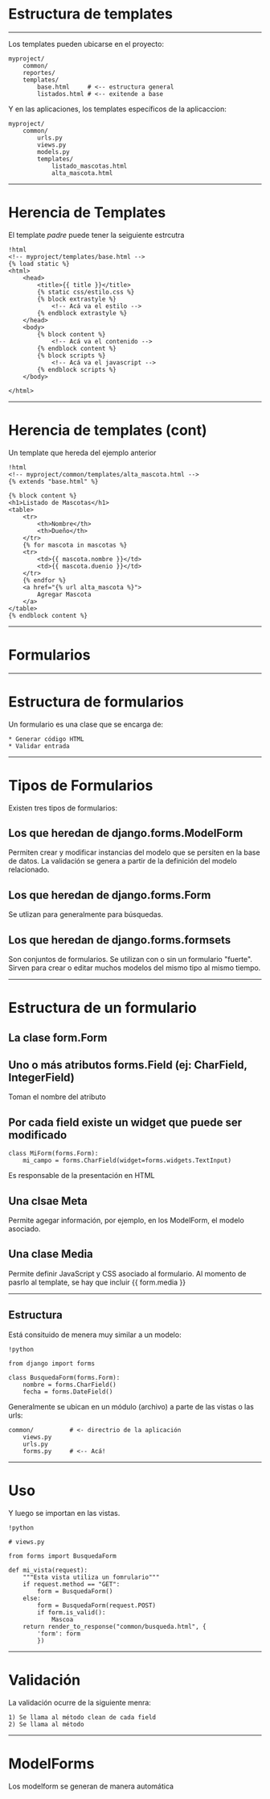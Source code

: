 # Estructura de templates

---

Los templates pueden ubicarse en el proyecto:

    myproject/
        common/
        reportes/
        templates/
            base.html     # <-- estructura general
            listados.html # <-- exitende a base

Y en las aplicaciones, los templates específicos
de la aplicaccion:

    myproject/
        common/
            urls.py
            views.py
            models.py
            templates/
                listado_mascotas.html
                alta_mascota.html
---

# Herencia de Templates

El template *padre* puede tener la seiguiente estrcutra

    !html
    <!-- myproject/templates/base.html -->
    {% load static %}
    <html>
        <head>
            <title>{{ title }}</title>
            {% static css/estilo.css %}
            {% block extrastyle %}
                <!-- Acá va el estilo -->
            {% endblock extrastyle %}
        </head>
        <body>
            {% block content %}
                <!-- Acá va el contenido -->
            {% endblock content %}
            {% block scripts %}
                <!-- Acá va el javascript -->
            {% endblock scripts %}
        </body>

    </html>

---

# Herencia de templates (cont)

Un template que hereda del ejemplo anterior

    !html
    <!-- myproject/common/templates/alta_mascota.html -->
    {% extends "base.html" %}

    {% block content %}
    <h1>Listado de Mascotas</h1>
    <table>
        <tr>
            <th>Nombre</th>
            <th>Dueño</th>
        </tr>
        {% for mascota in mascotas %}
        <tr>
            <td>{{ mascota.nombre }}</td>
            <td>{{ mascota.duenio }}</td>
        </tr>
        {% endfor %}
        <a href="{% url alta_mascota %}">
            Agregar Mascota
        </a>
    </table>
    {% endblock content %}


---

# Formularios

---

# Estructura de formularios

Un formulario es una clase que se encarga de:

    * Generar código HTML
    * Validar entrada

---


# Tipos de Formularios

Existen tres tipos de formularios:

## Los que heredan de django.forms.ModelForm
Permiten crear y modificar instancias del modelo que se
persiten en la base de datos. La validación se genera
a partir de la definición del modelo relacionado.

## Los que heredan de django.forms.Form
Se utlizan para generalmente para búsquedas.

## Los que heredan de django.forms.formsets
Son conjuntos de formularios. Se utilizan con o sin un formulario "fuerte".
Sirven para crear o editar muchos modelos del mismo tipo al mismo tiempo.

---

# Estructura de un formulario

## La clase form.Form
## Uno o más atributos forms.Field (ej: CharField, IntegerField)
Toman el nombre del atributo

## Por cada field existe un widget que puede ser modificado

    class MiForm(forms.Form):
        mi_campo = forms.CharField(widget=forms.widgets.TextInput)

Es responsable de la presentación en HTML

## Una clsae Meta

Permite agegar información, por ejemplo, en los ModelForm, el modelo asociado.

## Una clase Media

Permite definir JavaScript y CSS asociado al formulario. Al momento de pasrlo
al template, se hay que incluir {{ form.media }}

---

## Estructura

Está consituido de menera muy similar a un modelo:

    !python

    from django import forms

    class BusquedaForm(forms.Form):
        nombre = forms.CharField()
        fecha = forms.DateField()

Generalmente se ubican en un módulo (archivo) a parte
de las vistas o las urls:

    common/          # <- directrio de la aplicación
        views.py
        urls.py
        forms.py     # <-- Acá!

---

# Uso


Y luego se importan en las vistas.

    !python

    # views.py

    from forms import BusquedaForm

    def mi_vista(request):
        """Esta vista utiliza un fomrulario"""
        if request.method == "GET":
            form = BusquedaForm()
        else:
            form = BusquedaForm(request.POST)
            if form.is_valid():
                Mascoa
        return render_to_response("common/busqueda.html", {
            'form': form
            })


---

# Validación

La validación ocurre de la siguiente menra:

    1) Se llama al método clean de cada field
    2) Se llama al método

---

# ModelForms

Los modelform se generan de manera automática